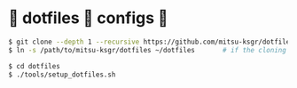 🔩 dotfiles 🐧 configs 🔧
=========================

```bash
$ git clone --depth 1 --recursive https://github.com/mitsu-ksgr/dotfiles
$ ln -s /path/to/mitsu-ksgr/dotfiles ~/dotfiles       # if the cloning dir is not "~"

$ cd dotfiles
$ ./tools/setup_dotfiles.sh
```



